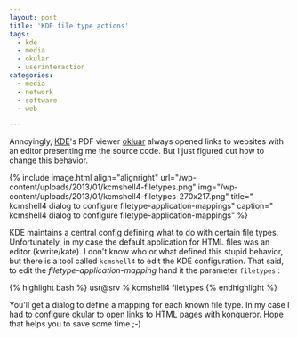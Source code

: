 ```yaml
---
layout: post
title: 'KDE file type actions'
tags:
  - kde
  - media
  - okular
  - userinteraction
categories:
  - media
  - network
  - software
  - web

---
```


Annoyingly, <a href="http://www.kde.org/">KDE</a>'s PDF viewer <a href="http://okular.kde.org/">okluar</a> always opened links to websites with an editor presenting me the source code. But I just figured out how to change this behavior.

{% include image.html align="alignright" url="/wp-content/uploads/2013/01/kcmshell4-filetypes.png" img="/wp-content/uploads/2013/01/kcmshell4-filetypes-270x217.png" title=" kcmshell4 dialog to configure filetype-application-mappings" caption=" kcmshell4 dialog to configure filetype-application-mappings" %}



KDE maintains a central config defining what to do with certain file types. Unfortunately, in my case the default application for HTML files was an editor (kwrite/kate). I don't know who or what defined this stupid behavior, but there is a tool called  `kcmshell4`  to edit the KDE configuration. That said, to edit the <em>filetype-application-mapping</em> hand it the parameter  `filetypes` :



{% highlight bash %}
usr@srv % kcmshell4 filetypes
{% endhighlight %}



You'll get a dialog to define a mapping for each known file type. In my case I had to configure okular to open links to HTML pages with konqueror.
Hope that helps you to save some time ;-)
